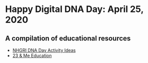 # Happy Digital DNA Day: April 25, 2020

## A compilation of educational resources
* [NHGRI DNA Day Activity Ideas](https://umn.zoom.us/j/584105182)  
* [23 & Me Education](https://education.23andme.com)  
